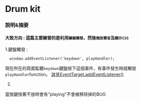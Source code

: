 # Drum kit

### 說明&摘要

#### 大致方向 : 這篇主要練習的是利用`鍵盤觸發`，然後`撥放聲音`及`顯示CSS`
1.鍵盤觸發 : 
```
  window.addEventListener('keydown', playHandler);
```
現在所在的頁面監聽`keydown`鍵盤按下這個事件，有事件發生時就觸發`playHandler`function。
[詳見EventTarget.addEventListener()](https://developer.mozilla.org/en-US/docs/Web/API/EventTarget/addEventListener)

2.

當按鍵按著不放時會有"playing"不會被移除掉的BUG
